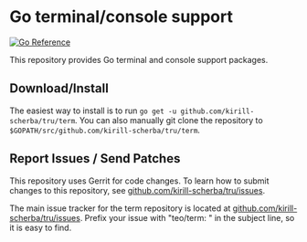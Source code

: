 # Go terminal/console support

[![Go Reference](https://pkg.go.dev/badge/kirill-scherba/tru/term.svg)](https://pkg.go.dev/kirill-scherba/tru/term)

This repository provides Go terminal and console support packages.

## Download/Install

The easiest way to install is to run `go get -u github.com/kirill-scherba/tru/term`. You can also manually git clone the repository to `$GOPATH/src/github.com/kirill-scherba/tru/term`.

## Report Issues / Send Patches

This repository uses Gerrit for code changes. To learn how to submit changes to
this repository, see [github.com/kirill-scherba/tru/issues](github.com/kirill-scherba/tru/issues).

The main issue tracker for the term repository is located at
[github.com/kirill-scherba/tru/issues](github.com/kirill-scherba/tru/issues). 
Prefix your issue with "teo/term: " in the subject line, so it is easy to find.
